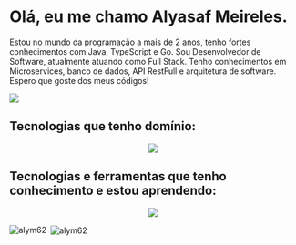 # Olá, eu me chamo Alyasaf Meireles.

<p>
Estou no mundo da programação a mais de 2 anos, tenho fortes conhecimentos com Java, TypeScript e Go. 
Sou Desenvolvedor de Software, atualmente atuando como Full Stack. Tenho conhecimentos em Microservices, banco de dados, API RestFull e arquitetura de software. Espero que goste dos meus códigos!
</p>

<a href="https://www.linkedin.com/in/alyasaf/">
 <img src="https://skillicons.dev/icons?i=linkedin">
</a>


## Tecnologias que tenho domínio:
<p align="center">
  <a href="https://skillicons.dev">
    <img src="https://skillicons.dev/icons?i=git,java,spring,js,nodejs,ts,nestjs,react,angular,tailwind,mysql,postgres,docker&perline=6" />
  </a>
</p>


## Tecnologias e ferramentas que tenho conhecimento e estou aprendendo:
<p align="center">
  <a href="https://skillicons.dev">
    <img src="https://skillicons.dev/icons?i=kafka,mongodb,go,rabbitmq" />
  </a>
</p>

<p><img align="left" src="https://github-readme-stats.vercel.app/api/top-langs?username=alym62&show_icons=true&locale=en&layout=compact" alt="alym62" /></p>

<p>&nbsp;<img align="center" src="https://github-readme-stats.vercel.app/api?username=alym62&show_icons=true&locale=en" alt="alym62" /></p>



